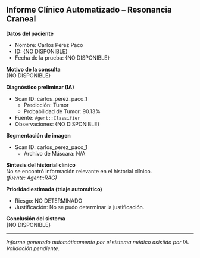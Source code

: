 ## Informe Clínico Automatizado – Resonancia Craneal

**Datos del paciente**  
- Nombre: Carlos Pérez Paco  
- ID: {NO DISPONIBLE}  
- Fecha de la prueba: {NO DISPONIBLE}  

**Motivo de la consulta**  
{NO DISPONIBLE}

**Diagnóstico preliminar (IA)**  
  - Scan ID: carlos_perez_paco_1
    - Predicción: Tumor
    - Probabilidad de Tumor: 90.13%  
- Fuente: `Agent::Classifier`  
- Observaciones: {NO DISPONIBLE}

**Segmentación de imagen**  
  - Scan ID: carlos_perez_paco_1
    - Archivo de Máscara: N/A  

**Síntesis del historial clínico**  
No se encontró información relevante en el historial clínico.  
_(fuente: Agent::RAG)_

**Prioridad estimada (triaje automático)**  
- Riesgo: NO DETERMINADO  
- Justificación: No se pudo determinar la justificación.

**Conclusión del sistema**  
{NO DISPONIBLE}

---

_Informe generado automáticamente por el sistema médico asistido por IA. Validación pendiente._
